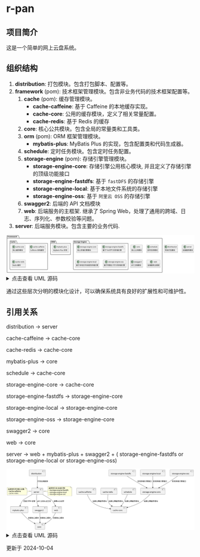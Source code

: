 # r-pan

## 项目简介

这是一个简单的网上云盘系统。

## 组织结构

1. **distribution**: 打包模块。包含打包脚本、配置等。
2. **framework** (pom): 技术框架管理模块。包含非业务代码的技术框架配置等。
    1. **cache** (pom): 缓存管理模块。
        - **cache-caffeine**: 基于 Caffeine 的本地缓存实现。
        - **cache-core**: 公用的缓存模块，定义了相关常量配置。
        - **cache-redis**: 基于 Redis 的缓存
    2. **core**: 核心公共模块。包含全局的常量类和工具类。
    3. **orm** (pom): ORM 框架管理模块。
        - **mybatis-plus**: MyBatis Plus 的实现，包含配置类和代码生成器。
    4. **schedule**: 定时任务模块。包含定时任务配置。
    5. **storage-engine** (pom): 存储引擎管理模块。
        - **storage-engine-core**: 存储引擎公用核心模块, 并且定义了存储引擎的顶级功能接口
        - **storage-engine-fastdfs**: 基于 `fastDFS` 的存储引擎
        - **storage-engine-local**: 基于本地文件系统的存储引擎
        - **storage-engine-oss**: 基于 `阿里云 OSS` 的存储引擎
    6. **swagger2**: 后端的 API 文档模块
    7. **web**: 后端服务的主框架. 继承了 Spring Web，处理了通用的跨域、日志、序列化、参数校验等问题。
3. **server**: 后端服务模块。包含主要的业务代码.



<img src="project-tree.svg" alt="project-tree.svg" style="zoom:80%;" /> 



<details>
<summary>点击查看 UML 源码</summary>

```uml
@startuml

package "Framework" {
    package "Cache" {
        class "cache-core" {
            核心缓存模块
        }
        class "cache-caffeine" {
            Caffeine 本地缓存
        }
        class "cache-redis" {
            Redis 缓存
        }
    }
    
    class "core" {
        核心公共模块
    }
    
    package "ORM" {
        class "mybatis-plus" {
            MyBatis Plus 实现
        }
    }
    
    class "schedule" {
        定时任务模块
    }
    
    package "Storage Engine" {
        class "storage-engine-core" {
            核心存储引擎模块
        }
        class "storage-engine-fastdfs" {
            基于 FastDFS 的存储引擎
        }
        class "storage-engine-local" {
            基于本地文件系统的存储引擎
        }
        class "storage-engine-oss" {
            基于阿里云 OSS 的存储引擎
        }
    }
    
    class "swagger2" {
        API 文档模块
    }

    class "web" {
        后端服务主框架
    }
}

class "distribution" {
    项目打包模块
}

class "server" {
    后端服务模块
}

@enduml
```

</details>


通过这些层次分明的模块化设计，可以确保系统具有良好的扩展性和可维护性。



## 引用关系

distribution -> server

cache-caffeine -> cache-core

cache-redis -> cache-core

mybatis-plus -> core

schedule -> cache-core

storage-engine-core -> cache-core

storage-engine-fastdfs -> storage-engine-core

storage-engine-local -> storage-engine-core

storage-engine-oss -> storage-engine-core

swagger2 -> core

web -> core

server -> web + mybatis-plus + swagger2 + ( storage-engine-fastdfs or storage-engine-local or storage-engine-oss)




<img src="project-reference.svg" alt="project-reference.svg" style="zoom:80%;" />


<details>
<summary>点击查看 UML 源码</summary>

```uml
@startuml

[distribution] --> [server] : "打包后端服务"

[cache-caffeine] --> [cache-core] : "依赖公用缓存模块"
[cache-redis] --> [cache-core] : "依赖公用缓存模块"
[schedule] --> [cache-core] : "依赖公用缓存模块"

[mybatis-plus] --> [core] : "依赖核心模块"
[swagger2] --> [core] : "依赖核心模块"
[web] --> [core] : "依赖核心模块"

[storage-engine-fastdfs] --> [storage-engine-core] : "实现存储引擎接口"
[storage-engine-local] --> [storage-engine-core] : "实现存储引擎接口"
[storage-engine-oss] --> [storage-engine-core]:  "实现存储引擎接口"

[storage-engine-core] --> [cache-core]:  "依赖公用缓存模块"

[server] --> [web]:  "通用web处理"
[server] --> [mybatis-plus]:  "选择 ORM 框架"
[server] --> [swagger2]:  "API 文档生成工具"

note right of server
选择性引用 存储引擎:
- storage-engine-fastdfs
- storage-engine-local
- storage-engine-oss
end note

note left of server
选择性引用 缓存方案:
- cache-caffeine
- cache-redis
end note


@enduml
```

</details>


更新于 2024-10-04
